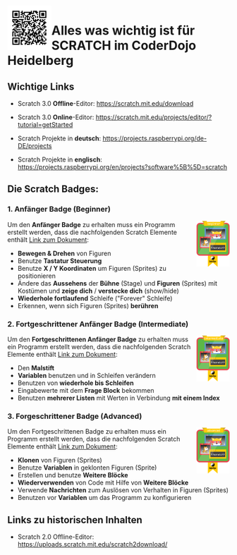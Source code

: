 <img align="left" width="100" height="100" src="https://github.com/CoderDojoHD/DojoContent/blob/master/Scratch/CoderDojoHD-Scratch.png">

# Alles was wichtig ist für SCRATCH im CoderDojo Heidelberg

## Wichtige Links
* Scratch 3.0 **Offline**-Editor: https://scratch.mit.edu/download
* Scratch 3.0 **Online**-Editor: https://scratch.mit.edu/projects/editor/?tutorial=getStarted


* Scratch Projekte in **deutsch**: https://projects.raspberrypi.org/de-DE/projects
* Scratch Projekte in **englisch**: https://projects.raspberrypi.org/en/projects?software%5B%5D=scratch

## Die Scratch Badges:

### 1. **Anfänger Badge** (Beginner)
<img align="right" width="75" height="104" src="https://github.com/CoderDojoHD/DojoContent/blob/master/Scratch/Badge-1-Beginner.png">

Um den **Anfänger Badge** zu erhalten muss ein Programm erstellt werden, dass die nachfolgenden Scratch Elemente enthält 
<a href="https://github.com/CoderDojoHD/DojoContent/blob/master/Scratch/Badges%20-%20Scratch%20-%20Beginner%20-%20Anf%C3%A4nger.pdf">Link zum Dokument</a>:


* **Bewegen & Drehen** von Figuren
* Benutze **Tastatur Steuerung**
* Benutze **X / Y Koordinaten** um Figuren (Sprites) zu positionieren
* Ändere das **Aussehens** der **Bühne** (Stage) und **Figuren** (Sprites) mit Kostümen und **zeige dich** / **verstecke dich** (show/hide)
* **Wiederhole fortlaufend** Schleife ("Forever" Schleife)
* Erkennen, wenn sich Figuren (Sprites) **berühren**


### 2. **Fortgeschrittener Anfänger** Badge (Intermediate)
<img align="right" width="75" height="104" src="https://github.com/CoderDojoHD/DojoContent/blob/master/Scratch/Badge-2-Intermediate.png">

Um den **Fortgeschrittenen Anfänger Badge** zu erhalten muss ein Programm erstellt werden, dass die nachfolgenden Scratch Elemente enthält
<a href="https://github.com/CoderDojoHD/DojoContent/blob/master/Scratch/Badges%20-%20Scratch%20-%20Intermediate%20-%20Fortgeschrittener%20Anf%C3%A4nger.pdf">Link zum Dokument</a>:

* Den **Malstift**
* **Variablen** benutzen und in Schleifen verändern
* Benutzen von **wiederhole bis Schleifen**
* Eingabewerte mit dem **Frage Block** bekommen
* Benutzen **mehrerer Listen** mit Werten in Verbindung **mit einem Index**


### 3. **Forgeschrittener Badge** (Advanced) 
<img align="right" width="75" height="104" src="https://github.com/CoderDojoHD/DojoContent/blob/master/Scratch/Badge-3-Advanced.png">

Um den Fortgeschrittenen Badge zu erhalten muss ein Programm erstellt werden, dass die nachfolgenden Scratch Elemente enthält
<a href="https://github.com/CoderDojoHD/DojoContent/blob/master/Scratch/Badges%20-%20Scratch%20-%20Fortgeschrittener%20-%20Advanced.pdf">Link zum Dokument</a>:


* **Klonen** von Figuren (Sprites)
* Benutze **Variablen** in geklonten Figuren (Sprite)
* Erstellen und benutze **Weitere Blöcke**
* **Wiederverwenden** von Code mit Hilfe von **Weitere Blöcke**
* Verwende **Nachrichten** zum Auslösen von Verhalten in Figuren (Sprites)
* Benutzen vor **Variablen** um das Programm zu konfigurieren

## Links zu historischen Inhalten
* Scratch 2.0 Offline-Editor: https://uploads.scratch.mit.edu/scratch2download/
